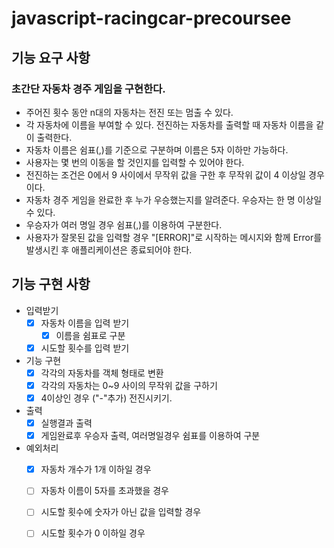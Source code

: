 # javascript-racingcar-precoursee

## 기능 요구 사항 
### 초간단 자동차 경주 게임을 구현한다.

- 주어진 횟수 동안 n대의 자동차는 전진 또는 멈출 수 있다.
- 각 자동차에 이름을 부여할 수 있다. 전진하는 자동차를 출력할 때 자동차 이름을 같이 출력한다.
- 자동차 이름은 쉼표(,)를 기준으로 구분하며 이름은 5자 이하만 가능하다.
- 사용자는 몇 번의 이동을 할 것인지를 입력할 수 있어야 한다.
- 전진하는 조건은 0에서 9 사이에서 무작위 값을 구한 후 무작위 값이 4 이상일 경우이다.
- 자동차 경주 게임을 완료한 후 누가 우승했는지를 알려준다. 우승자는 한 명 이상일 수 있다.
- 우승자가 여러 명일 경우 쉼표(,)를 이용하여 구분한다.
- 사용자가 잘못된 값을 입력할 경우 "[ERROR]"로 시작하는 메시지와 함께 Error를 발생시킨 후 애플리케이션은 종료되어야 한다.


## 기능 구현 사항

- 입력받기 
    - [x] 자동차 이름을 입력 받기
        - [x] 이름을 쉼표로 구분
    - [x] 시도할 횟수를 입력 받기

- 기능 구현 
    - [x] 각각의 자동차를 객체 형태로 변환 
    - [x] 각각의 자동차는 0~9 사이의 무작위 값을 구하기
    - [x] 4이상인 경우 ("-"추가) 전진시키기.

- 출력
    - [x] 실행결과 출력 
    - [x] 게임완료후 우승자 출력, 여러명일경우 쉼표를 이용하여 구분

- 예외처리
    - [x] 자동차 개수가 1개 이하일 경우
    - [ ] 자동차 이름이 5자를 초과했을 경우
    - [ ] 시도할 횟수에 숫자가 아닌 값을 입력할 경우
    - [ ] 시도할 횟수가 0 이하일 경우



